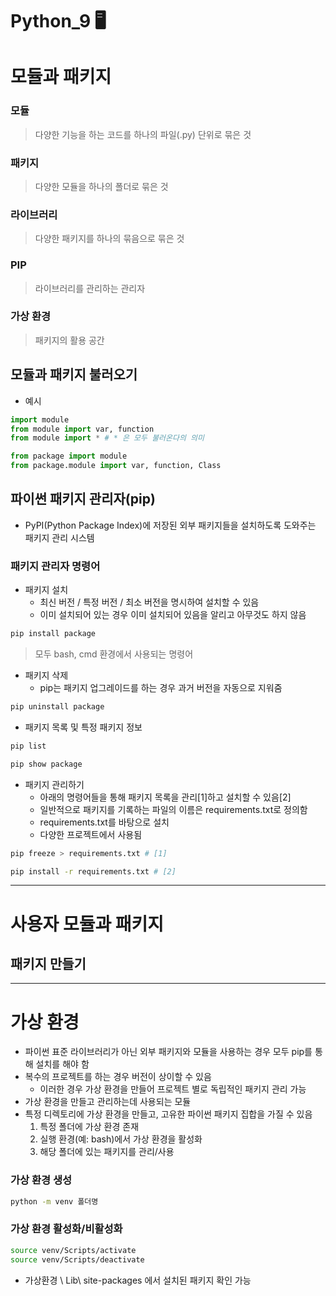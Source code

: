 # Python_9 🖥️

# 모듈과 패키지

### 모듈

> 다양한 기능을 하는 코드를 하나의 파일(.py) 단위로 묶은 것
> 

### 패키지

> 다양한 모듈을 하나의 폴더로 묶은 것
> 

### 라이브러리

> 다양한 패키지를 하나의 묶음으로 묶은 것
> 

### PIP

> 라이브러리를 관리하는 관리자
> 

### 가상 환경

> 패키지의 활용 공간
> 

## 모듈과 패키지 불러오기

- 예시

```python
import module
from module import var, function
from module import * # * 은 모두 불러온다의 의미

from package import module
from package.module import var, function, Class
```

## 파이썬 패키지 관리자(pip)

- PyPI(Python Package Index)에 저장된 외부 패키지들을 설치하도록 도와주는 패키지 관리 시스템

### 패키지 관리자 명령어

- 패키지 설치
    - 최신 버전 / 특정 버전 / 최소 버전을 명시하여 설치할 수 있음
    - 이미 설치되어 있는 경우 이미 설치되어 있음을 알리고 아무것도 하지 않음

```bash
pip install package
```

> 모두 bash, cmd 환경에서 사용되는 명령어
> 
- 패키지 삭제
    - pip는 패키지 업그레이드를 하는 경우 과거 버전을 자동으로 지워줌

```bash
pip uninstall package
```

- 패키지 목록 및 특정 패키지 정보

```bash
pip list

pip show package
```

- 패키지 관리하기
    - 아래의 명령어들을 통해 패키지 목록을 관리[1]하고 설치할 수 있음[2]
    - 일반적으로 패키지를 기록하는 파일의 이름은 requirements.txt로 정의함
    - requirements.txt를 바탕으로 설치
    - 다양한 프로젝트에서 사용됨

```bash
pip freeze > requirements.txt # [1]

pip install -r requirements.txt # [2]
```

---

# 사용자 모듈과 패키지

## 패키지 만들기

---

# 가상 환경

- 파이썬 표준 라이브러리가 아닌 외부 패키지와 모듈을 사용하는 경우 모두 pip를 통해 설치를 해야 함
- 복수의 프로젝트를 하는 경우 버전이 상이할 수 있음
    - 이러한 경우 가상 환경을 만들어 프로젝트 별로 독립적인 패키지 관리 가능
- 가상 환경을 만들고 관리하는데 사용되는 모듈
- 특정 디렉토리에 가상 환경을 만들고, 고유한 파이썬 패키지 집합을 가질 수 있음
    1. 특정 폴더에 가상 환경 존재
    2. 실행 환경(예: bash)에서 가상 환경을 활성화
    3. 해당 폴더에 있는 패키지를 관리/사용
    

### 가상 환경 생성

```bash
python -m venv 폴더명
```

### 가상 환경 활성화/비활성화

```bash
source venv/Scripts/activate
source venv/Scripts/deactivate
```

- 가상환경 \ Lib\ site-packages 에서 설치된 패키지 확인 가능